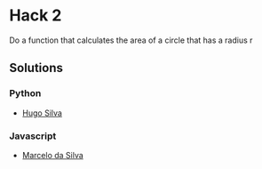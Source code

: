 # Hack 2

Do a function that calculates the area of ​​a circle that has a radius r

## Solutions
### Python 
* [Hugo Silva](https://github.com/hugoadriao/hack-to-be-fast/tree/master/hack_2/python/hugoadriao/hack_2.py)

### Javascript 
* [Marcelo da Silva](https://github.com/marcelodasilva/hack-to-be-fast/blob/master/hack_2/javascript/marcelodasilva/hack_2.js)